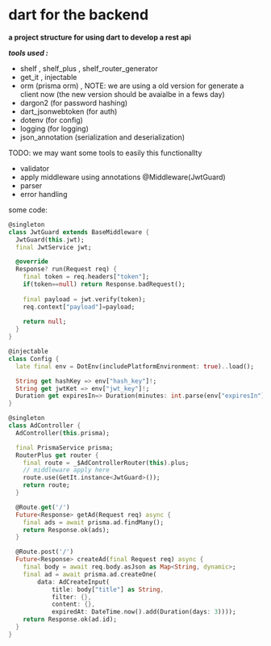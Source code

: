 # dart for the backend
**a project structure for using dart to develop a rest api**

**_tools used :_**
- shelf , shelf_plus , shelf_router_generator
- get_it , injectable
- orm (prisma orm) , NOTE: we are using a old version for generate a client now (the new version should be avaialbe in a fews day)
- dargon2 (for password hashing)
- dart_jsonwebtoken (for auth)
- dotenv (for config)
- logging (for logging)
- json_annotation (serialization and deserialization)

TODO: we may want some tools to easily this functionallty
- validator 
- apply middleware using annotations @Middleware(JwtGuard)
- parser
- error handling 

some code:
```dart
@singleton
class JwtGuard extends BaseMiddleware {
  JwtGuard(this.jwt);
  final JwtService jwt;

  @override
  Response? run(Request req) {
    final token = req.headers["token"];
    if(token==null) return Response.badRequest();
    
    final payload = jwt.verify(token);
    req.context["payload"]=payload;
    
    return null;
  }
}
```
```dart
@injectable
class Config {
  late final env = DotEnv(includePlatformEnvironment: true)..load();

  String get hashKey => env["hash_key"]!;
  String get jwtKet => env["jwt_key"]!;
  Duration get expiresIn=> Duration(minutes: int.parse(env["expiresIn"]!));
}
```
```dart
@singleton
class AdController {
  AdController(this.prisma);

  final PrismaService prisma;
  RouterPlus get router {
    final route = _$AdControllerRouter(this).plus;
    // middleware apply here
    route.use(GetIt.instance<JwtGuard>());
    return route;
  }

  @Route.get('/')
  Future<Response> getAd(Request req) async {
    final ads = await prisma.ad.findMany();
    return Response.ok(ads);
  }

  @Route.post('/')
  Future<Response> createAd(final Request req) async {
    final body = await req.body.asJson as Map<String, dynamic>;
    final ad = await prisma.ad.createOne(
        data: AdCreateInput(
            title: body["title"] as String,
            filter: {},
            content: {},
            expiredAt: DateTime.now().add(Duration(days: 3))));
    return Response.ok(ad.id);
  }
}
```

